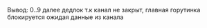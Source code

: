 Вывод:
0..9 далее дедлок т.к канал не закрыт, главная горутинка блокируется ожидая данные из канала
